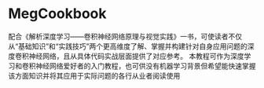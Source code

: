 # MegCookbook
配合《解析深度学习——卷积神经网络原理与视觉实践》一书，可使读者不仅从“基础知识”和“实践技巧”两个更高维度了解、掌握并构建针对自身应用问题的深度卷积神经网络，且从具体代码实战层面提供了对应参考。
本教程可作为深度学习和卷积神经网络爱好者的入门教程，也可供没有机器学习背景但希望能快速掌握该方面知识并将其应用于实际问题的各行从业者阅读使用
